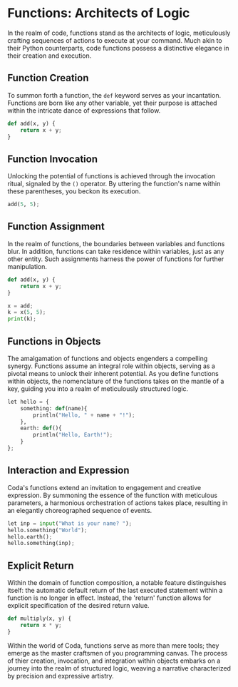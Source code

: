 # Functions: Architects of Logic

In the realm of code, functions stand as the architects of logic, meticulously crafting sequences of actions to execute at your command. Much akin to their Python counterparts, code functions possess a distinctive elegance in their creation and execution.

## Function Creation
To summon forth a function, the `def` keyword serves as your incantation. Functions are born like any other variable, yet their purpose is attached within the intricate dance of expressions that follow.

```py
def add(x, y) {
    return x + y;
}
```

## Function Invocation
Unlocking the potential of functions is achieved through the invocation ritual, signaled by the `()` operator. By uttering the function's name within these parentheses, you beckon its execution.

```py
add(5, 5);
```

## Function Assignment
In the realm of functions, the boundaries between variables and functions blur. In addition, functions can take residence within variables, just as any other entity. Such assignments harness the power of functions for further manipulation.

```py
def add(x, y) {
    return x + y;
}

x = add;
k = x(5, 5);
print(k);
```

## Functions in Objects
The amalgamation of functions and objects engenders a compelling synergy. Functions assume an integral role within objects, serving as a pivotal means to unlock their inherent potential. As you define functions within objects, the nomenclature of the functions takes on the mantle of a key, guiding you into a realm of meticulously structured logic.

```py
let hello = {
    something: def(name){
        println("Hello, " + name + "!");
    },
    earth: def(){
        println("Hello, Earth!");
    }
};
```

## Interaction and Expression
Coda's functions extend an invitation to engagement and creative expression. By summoning the essence of the function with meticulous parameters, a harmonious orchestration of actions takes place, resulting in an elegantly choreographed sequence of events.

```py
let inp = input("What is your name? ");
hello.something("World");
hello.earth();
hello.something(inp);
```

## Explicit Return
Within the domain of function composition, a notable feature distinguishes itself: the automatic default return of the last executed statement within a function is no longer in effect. Instead, the 'return' function allows for explicit specification of the desired return value.

```py
def multiply(x, y) {
    return x * y;
}
```

Within the world of Coda, functions serve as more than mere tools; they emerge as the master craftsmen of you programming canvas. The process of thier creation, invocation, and integration within objects embarks on a journey into the realm of structured logic, weaving a narrative characterized by precision and expressive artistry.
